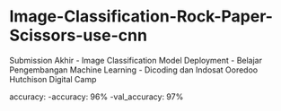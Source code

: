 # Image-Classification-Rock-Paper-Scissors-use-cnn
Submission Akhir - Image Classification Model Deployment - Belajar Pengembangan Machine Learning - Dicoding dan Indosat Ooredoo Hutchison Digital Camp

accuracy:
  -accuracy: 96%
  -val_accuracy: 97%
 
